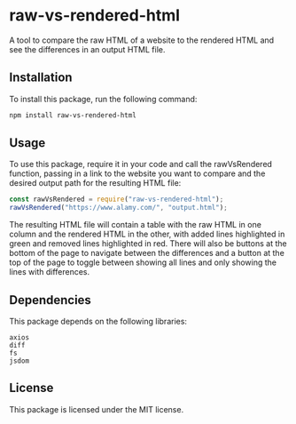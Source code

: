 # raw-vs-rendered-html

A tool to compare the raw HTML of a website to the rendered HTML and see the differences in an output HTML file.

## Installation

To install this package, run the following command:

```sh
npm install raw-vs-rendered-html
```

## Usage

To use this package, require it in your code and call the rawVsRendered function, passing in a link to the website you want to compare and the desired output path for the resulting HTML file:

```js
const rawVsRendered = require("raw-vs-rendered-html");
rawVsRendered("https://www.alamy.com/", "output.html");
```

The resulting HTML file will contain a table with the raw HTML in one column and the rendered HTML in the other, with added lines highlighted in green and removed lines highlighted in red. There will also be buttons at the bottom of the page to navigate between the differences and a button at the top of the page to toggle between showing all lines and only showing the lines with differences.

## Dependencies

This package depends on the following libraries:

```
axios
diff
fs
jsdom
```

## License

This package is licensed under the MIT license.
